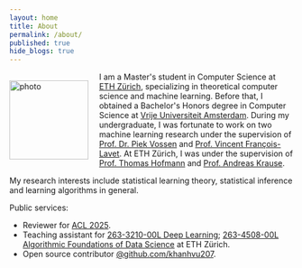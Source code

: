 ```yaml
---
layout: home
title: About
permalink: /about/
published: true
hide_blogs: true
---
```


<img
  src="../assets/images/face.jpg"
  alt="photo"
  style="
    float: left;
    width: clamp(100px, 20vw, 140px);
    height: auto;
    padding-right: 2vw;
    padding-top: 1.5vw;
    padding-bottom: 2vw;
  "
/>

I am a Master's student in Computer Science at [ETH Zürich](https://ethz.ch/en.html), specializing in theoretical computer science and machine learning.
Before that, I obtained a Bachelor's Honors degree in Computer Science at [Vrije Universiteit Amsterdam](https://vu.nl/en).
During my undergraduate, I was fortunate to work on two machine learning research under the supervision of [Prof. Dr. Piek Vossen](https://vossen.info/) and [Prof. Vincent François-Lavet](http://vincent.francois-l.be/).
At ETH Zürich, I was under the supervision of [Prof. Thomas Hofmann](http://www.da.inf.ethz.ch/people/ThomasHofmann) and [Prof. Andreas Krause](https://las.inf.ethz.ch/krausea).

My research interests include statistical learning theory, statistical inference and learning algorithms in general.

Public services:

- Reviewer for [ACL 2025](https://2025.aclweb.org/).
- Teaching assistant for [263-3210-00L Deep Learning](https://da.inf.ethz.ch/teaching/2024/DeepLearning/); [263-4508-00L Algorithmic Foundations of Data Science](https://lecturenotes.cope.ethz.ch/alg4ds/spring25/A001/home.html) at ETH Zürich.
- Open source contributor [@github.com/khanhvu207](https://github.com/khanhvu207).
